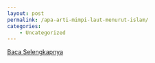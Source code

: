 ```yaml
---
layout: post
permalink: /apa-arti-mimpi-laut-menurut-islam/
categories:
    - Uncategorized
---
```


[Baca Selengkapnya](/02)